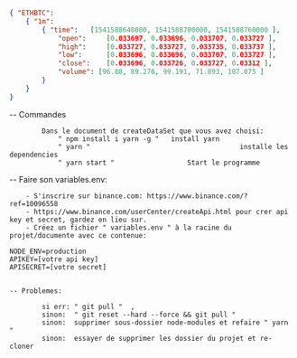 ```json
{ "ETHBTC":
	{ "1m":
		{ "time": 	[1541588640000, 1541588700000, 1541588760000 ],
			"open": 	[0.033697, 0.033696, 0.033707, 0.033727 ],
			"high": 	[0.033727, 0.033727, 0.033735, 0.033737 ],
			"low": 		[0.033696, 0.033696, 0.033707, 0.033727 ],
			"close": 	[0.033696, 0.033726, 0.033727, 0.03312 ],
			"volume": [96.88, 89.276, 99.191, 71.893, 107.075 ]
		}
	}
}
```

-- Commandes

			Dans le document de createDataSet que vous avez choisi:
				" npm install i yarn -g "	install yarn
				" yarn "								 	 installe les dependencies
				" yarn start "				  	Start le programme


-- Faire son variables.env:

		- S'inscrire sur binance.com: https://www.binance.com/?ref=10096558
		- https://www.binance.com/userCenter/createApi.html pour crer api key et secret, gardez en lieu sur.
		- Créez un fichier " variables.env " à la racine du projet/documente avec ce contenue:

	NODE_ENV=production
	APIKEY=[votre api key]
	APISECRET=[votre secret]


	-- Problemes:

			si err: " git pull "  ,
			sinon:  " git reset --hard --force && git pull "
			sinon:  supprimer sous-dossier node-modules et refaire " yarn "
			sinon:	essayer de supprimer les dossier du projet et re-cloner
